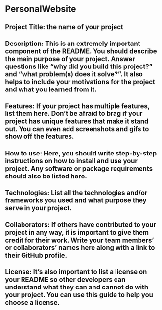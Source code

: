 # PersonalWebsite

## Project Title: the name of your project

## Description: This is an extremely important component of the README. You should describe the main purpose of your project. Answer questions like “why did you build this project?” and “what problem(s) does it solve?”. It also helps to include your motivations for the project and what you learned from it.

## Features: If your project has multiple features, list them here. Don’t be afraid to brag if your project has unique features that make it stand out. You can even add screenshots and gifs to show off the features.

## How to use: Here, you should write step-by-step instructions on how to install and use your project. Any software or package requirements should also be listed here.

## Technologies: List all the technologies and/or frameworks you used and what purpose they serve in your project.

## Collaborators: If others have contributed to your project in any way, it is important to give them credit for their work. Write your team members’ or collaborators’ names here along with a link to their GitHub profile.

## License: It’s also important to list a license on your README so other developers can understand what they can and cannot do with your project. You can use this guide to help you choose a license.
